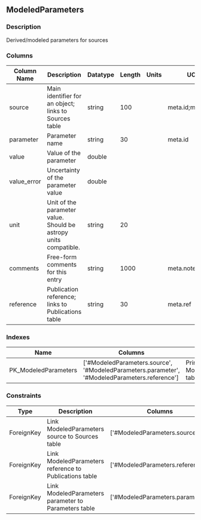 ## ModeledParameters
### Description
Derived/modeled parameters for sources
### Columns
| Column Name | Description | Datatype | Length | Units  | UCD | Nullable |
| --- | --- | --- | --- | --- | --- | --- |
| source | Main identifier for an object; links to Sources table | string | 100 |  | meta.id;meta.main | False |
| parameter | Parameter name | string | 30 |  | meta.id | False |
| value | Value of the parameter | double |  |  |  | True |
| value_error | Uncertainty of the parameter value | double |  |  |  | True |
| unit | Unit of the parameter value. Should be astropy units compatible. | string | 20 |  |  | True |
| comments | Free-form comments for this entry | string | 1000 |  | meta.note | True |
| reference | Publication reference; links to Publications table | string | 30 |  | meta.ref | False |

### Indexes
| Name | Columns | Description |
| --- | --- | --- |
| PK_ModeledParameters | ['#ModeledParameters.source', '#ModeledParameters.parameter', '#ModeledParameters.reference'] | Primary key for ModeledParameters table |

### Constraints
| Type | Description | Columns | Referenced Columns |
| --- | --- | --- | --- |
| ForeignKey | Link ModeledParameters source to Sources table | ['#ModeledParameters.source'] | ['#Sources.source'] |
| ForeignKey | Link ModeledParameters reference to Publications table | ['#ModeledParameters.reference'] | ['#Publications.reference'] |
| ForeignKey | Link ModeledParameters parameter to Parameters table | ['#ModeledParameters.parameter'] | ['#Parameters.parameter'] |

